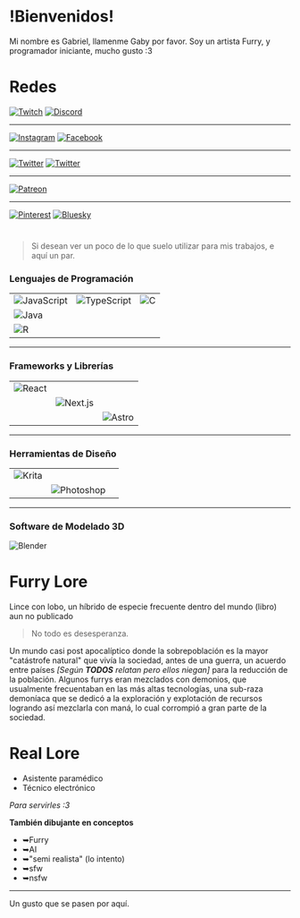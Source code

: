 # !Bienvenidos!
Mi nombre es Gabriel, llamenme Gaby por favor.
Soy un artista Furry, y programador iniciante, mucho gusto :3

# Redes

[![Twitch](https://img.shields.io/badge/Twitch-9146FF?style=for-the-badge&logo=twitch&logoColor=white)](https://www.twitch.tv/gabsgabriewe)
 [![Discord](https://img.shields.io/badge/-Discord%20(beta)-%235865F2?style=for-the-badge&logo=Discord&logoColor=white
)](https://discord.gg/2Q4SMtCC)
 
 ---
 
[![Instagram](https://img.shields.io/badge/-instagram-%23E4405F?style=for-the-badge&logo=instagram&logoColor=white
)](https://www.instagram.com/gabsgabriewe/) 
[![Facebook](https://img.shields.io/badge/-Facebook-%230866FF?style=for-the-badge&logo=facebook&logoColor=white
)](https://www.facebook.com/gabsgabriewe1)

---

[![Twitter](https://img.shields.io/badge/Twitter-%23000000?style=for-the-badge&logo=x&logoColor=white
)](https://x.com/GabsGabriewe)
[![Twitter](https://img.shields.io/badge/+18_Twitter_+18_-%23000000?style=for-the-badge&logo=x&logoColor=white)](https://x.com/GabsGabriewe18)

---

[![Patreon](https://img.shields.io/badge/-Patreon-%23000000?style=for-the-badge&logo=patreon&logoColor=white
)](https://www.patreon.com/c/GabsGabriewe)

---

[![Pinterest](https://img.shields.io/badge/-Pinterest%20(beta)-%23BD081C?style=for-the-badge&logo=pinterest&logoColor=white
)](https://ar.pinterest.com/gabsgabriewe/)
[![Bluesky](https://img.shields.io/badge/-BlueSky_(bsky)-%230285FF?style=for-the-badge&logo=bluesky&logoColor=white
)](https://bsky.app/profile/gabsgabriewe.bsky.social)

#

> Si desean ver un poco de lo que suelo utilizar para mis trabajos, e aquí un par.


### Lenguajes de Programación
| | | |
|-|-|-|
|![JavaScript](https://img.shields.io/badge/JavaScript-F7DF1E?style=flat&logo=javascript&logoColor=black)|![TypeScript](https://img.shields.io/badge/TypeScript-3178C6?style=flat&logo=typescript&logoColor=white)            |![C](https://img.shields.io/badge/C-00599C?style=flat&logo=c&logoColor=white)
|![Java](https://img.shields.io/badge/Java-007396?style=flat&logo=java&logoColor=white)
|![R](https://img.shields.io/badge/R-276DC3?style=flat&logo=r&logoColor=white)

---

### Frameworks y Librerías
| | | |
|-| - | - |
|![React](https://img.shields.io/badge/React-61DAFB?style=flat&logo=react&logoColor=black)
||![Next.js](https://img.shields.io/badge/Next.js-000000?style=flat&logo=next.js&logoColor=white)
|||![Astro](https://img.shields.io/badge/Astro-FF5D01?style=flat&logo=astro&logoColor=white)

---

### Herramientas de Diseño
| | | |
|-|-|-|
|![Krita](https://img.shields.io/badge/Krita-3F9B8A?style=flat&logo=krita&logoColor=white)
||![Photoshop](https://img.shields.io/badge/Photoshop-31A8FF?style=flat&logo=adobe-photoshop&logoColor=white)

---

### Software de Modelado 3D
![Blender](https://img.shields.io/badge/Blender-F5792A?style=flat&logo=blender&logoColor=white)



# Furry Lore

Lince con lobo, un híbrido de especie frecuente dentro del mundo (libro) aun no publicado
> No todo es desesperanza.

Un mundo casi post apocalíptico donde la sobrepoblación es la mayor "catástrofe natural" que vivía la sociedad, antes de una guerra, un acuerdo entre países _[Según **TODOS** relatan pero ellos niegan]_ para la reducción de la población.
Algunos furrys eran mezclados con demonios, que usualmente frecuentaban en las más altas tecnologías, una sub-raza demoníaca que se dedicó a la exploración y explotación de recursos logrando así mezclarla con maná, lo cual corrompió a gran parte de la sociedad.


# Real Lore

- Asistente paramédico
- Técnico electrónico

*Para servirles :3*

**También dibujante en conceptos**

- ➥Furry
- ➥AI
- ➥"semi realista" (lo intento)
- ➥sfw
- ➥nsfw

---
Un gusto que se pasen por aquí.
